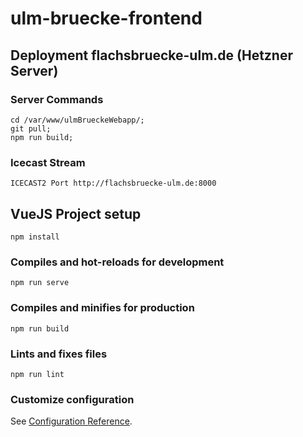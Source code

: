 # ulm-bruecke-frontend

## Deployment flachsbruecke-ulm.de (Hetzner Server)
### Server Commands
```
cd /var/www/ulmBrueckeWebapp/;
git pull;
npm run build;

```

### Icecast Stream
```
ICECAST2 Port http://flachsbruecke-ulm.de:8000
```

## VueJS Project setup
```
npm install
```

### Compiles and hot-reloads for development
```
npm run serve
```

### Compiles and minifies for production
```
npm run build
```

### Lints and fixes files
```
npm run lint
```

### Customize configuration
See [Configuration Reference](https://cli.vuejs.org/config/).
